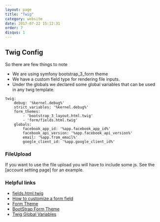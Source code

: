 ```yaml
---
layout: page
title: "Twig"
category: website
date: 2017-07-22 15:12:31
order: 7
disqus: 1
---
```


## Twig Config

So there are few things to note

- We are using symfony bootstrap_3_form theme
- We have a custom field type for rendering file inputs.
- Under the globals we declared some global variables that can be used in any twig template.

```
twig:
    debug: '%kernel.debug%'
    strict_variables: '%kernel.debug%'
    form_themes:
        - 'bootstrap_3_layout.html.twig'
        - 'form/fields.html.twig'
    globals:
        facebook_app_id: '%app.facebook_app_id%'
        facebook_api_version: '%app.facebook_api_version%'
        email: '%app.from_email%'
        google_client_id: '%app.google_client_id%'

```

### FileUpload

If you want to use the file upload you will have to include some js.  See the [account setting page] for an example. 

### Helpful links

- [fields.html.twig](https://github.com/phptuts/starterkitforsymfony/blob/master/app/Resources/views/form/fields.html.twig)
- [How to customize a form field](https://symfony.com/doc/current/form/form_customization.html)
- [Form Theme](https://symfony.com/doc/current/form/form_customization.html)
- [BootStrap Form Theme](https://github.com/symfony/symfony/blob/master/src/Symfony/Bridge/Twig/Resources/views/Form/bootstrap_3_layout.html.twig)
- [Twig Global Variables](https://symfony.com/doc/current/templating/global_variables.html)